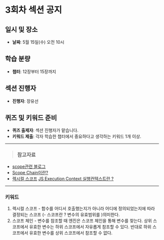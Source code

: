 # 3회차 섹션 공지

## 일시 및 장소
- **날짜**: 5월 15일(수) 오전 10시

## 학습 분량
- **챕터**: 12장부터 15장까지

## 섹션 진행자
- **진행자**: 장유선

## 퀴즈 및 키워드 준비
- **퀴즈 출제자**: 섹션 진행자가 맡습니다.
- **키워드 제출**: 각자 학습한 챕터에서 중요하다고 생각하는 키워드 1개 이상.


------


> ### 참고자료 
- [scope관련 블로그](https://velog.io/@alsejr1004/JS-Scope)
- [Scope Chain이란?](https://ljtaek2.tistory.com/140)
- [렉시컬 스코프](https://velog.io/@chojs28/%EB%A0%89%EC%8B%9C%EC%BB%AC-%EC%8A%A4%EC%BD%94%ED%94%84%EC%99%80-%ED%81%B4%EB%A1%9C%EC%A0%80-%EA%B7%B8%EB%A6%AC%EA%B3%A0-%EC%BB%A4%EB%A7%81)
[JS Execution Context 실행컨텍스트란 ? ](https://gamguma.dev/post/2022/04/js_execution_context)

-----

### 키워드
1. 렉시컬 스코프 - 함수를 어디서 호출했는지가 아니라 어디에 정의되었는지에 따라 결정되는 스코프 (- 스코프란 ? 변수의 유효범위를 )의미한다.
2. 스코프 체인 - 변수를 참조할 때 엔진은 스코프 체인을 통해 변수를 찾는다. 상위 스코프에서 유효한 변수는 하위 스코프에서 자유롭게 참조할 수 있다. 반대로 하위 스코프에서 유효한 변수를 상위 스코프에서 참조할 수 없다.
